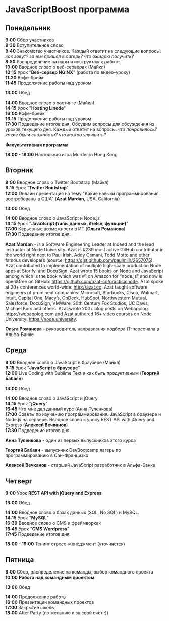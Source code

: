 # JavaScriptBoost программа

## Понедельник

**9:00** Сбор участников  
**9:30** Вступительное слово  
**9:40** Знакомство участников. Каждый ответит на следующие вопросы: *как зовут? зачем пришел в лагерь? что ожидаю получить?*  
**9:50** Распределение на пары и инструктаж к работе  
**10:00** Вводное слово о веб-серверах (Майкл)  
**10:15** Урок "**Веб-сервер NGINX**" (работа по видео-уроку)  
**11:30** Кофе-брейк  
**11:45** Продолжение работы над уроком

**13:00** Обед

**14:00** Вводное слово о хостинге (Майкл)  
**14:15** Урок "**Hosting Linode**"  
**16:00** Кофе-брейк  
**16:15** Продолжение работы над уроком  
**17:30** Подведение итогов дня. Обсудим вопросы для обсуждения из уроков текущего дня. Каждый ответит на вопросы: *что понравилось? какие были сложности? что можно улучшить?*

**Факультативная программа**

**18:00 - 19:00** Настольная игра Murder in Hong Kong

## Вторник

**9:00** Вводное слово о Twitter Bootstrap (Майкл)  
**9:15** Урок "**Twitter Bootstrap**"   
**12:00** Онлайн презентация на тему "Какие навыки программирования востребованы в США" (**Azat Mardan**, USA, California)  

**13:00** Обед

**14:00** Вводное слово о JavaScript и Node.js  
**14:15** Урок "**JavaScript (типы данных, if/else, функции)**"  
**17:00** Карьерные возможности в ИТ (**Ольга Романова**)  
**17:30** Подведение итогов дня.

**Azat Mardan** - is a Software Engineering Leader at Indeed and the lead instructor at Node University. Azat is #239 most active GitHub contributor in the world right next to Paul Irish, Addy Osmani, Todd Motto and other famous developers (source: https://gist.github.com/paulmillr/2657075). Azat contributed to implementation of multiple high-scale production Node apps at Storify, and DocuSign. Azat wrote 15 books on Node and JavaScript among which is the book which was #1 on Amazon for “node.js” and now is open&free on GitHub: https://github.com/azat-co/practicalnode. Azat spoke at 20+ conferences world-wide: http://azat.co. Azat taught software engineers of prominent companies: Microsoft, Starbucks, Cisco, Walmart, Intuit, Capital One, Macy’s, OnDeck, HubSpot, Northwestern Mutual, Salesforce, DocuSign, VMWare, 20th Century Fox Studios, UC Davis, Michael Kors and others. Azat wrote 200+ blog posts on Webapplog: https://webapplog.com and Azat authored 16+ video courses on Node University: https://node.university.

**Ольга Романова** - руководитель направления подбора IT-персонала в Альфа-Банке

## Среда

**9:00** Вводное слово о JavaScript в браузере (Майкл)  
**9:15** Урок "**JavaScript в браузере**"   
**12:00** Live Coding with Sublime Text и как быть продуктивным (**Георгий Бабаян**)  

**13:00** Обед

**14:00** Вводное слово о JavaScript и jQuery  
**14:15** Урок "**jQuery**"  
**16:45** Что мне дал данный курс (Анна Туленкова)  
**17:00** Советы по изучению программирования. JavaScript в браузере и Node.js на сервере. Вводное слово к уроку REST API with jQuery and Express (**Алексей Вечканов**)  
**17:30** Подведение итогов дня.

**Анна Туленкова** - один из первых выпускников этого курса

**Георгий Бабаян** - выпускник DevBootcamp лагерь по программированию в Сан-Францизко

**Алексей Вечканов** - cтарший JavaScript разработчик в Альфа-Банке

## Четверг

**9:00** Урок **REST API with jQuery and Express**

**13:00** Обед

**14:00** Вводное слово о базах данных (SQL, No SQL) и MySQL.  
**14:15** Урок "**MySQL**"  
**16:30** Вводное слово о CMS и фреймворках  
**16:45** Урок "**CMS Wordpress**"  
**17:45** Подведение итогов дня.

**18:00 - 19:00** Тенинг стресс-менеджмент (уточняется)

## Пятница

**9:00** Сбор, распределение на команды, выбор командного проекта  
**10:00** **Работа над командным проектом**

**13:00** Обед

**14:00** Продолжение работы  
**16:00** Презентации командных проектов  
**17:00** Закрытие школы  
**18:00** After Party (по желанию и за свой счет :))